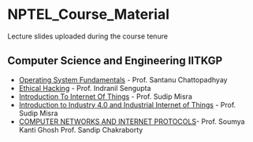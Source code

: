   
# NPTEL_Course_Material
Lecture slides uploaded during the course tenure 

## Computer Science and Engineering IITKGP

* [Operating System Fundamentals](https://nptel.ac.in/courses/106/105/106105214/) - Prof. Santanu Chattopadhyay	
* [Ethical Hacking](https://nptel.ac.in/courses/106/105/106105217/) - Prof. Indranil Sengupta
* [Introduction To Internet Of Things](https://nptel.ac.in/courses/106/105/106105166) - Prof. Sudip Misra
* [Introduction to Industry 4.0 and Industrial Internet of Things](https://nptel.ac.in/courses/106/105/106105195) - Prof. Sudip Misra
* [COMPUTER NETWORKS AND INTERNET PROTOCOLS](https://nptel.ac.in/courses/106/105/106105183)- Prof. Soumya Kanti Ghosh Prof. Sandip Chakraborty


